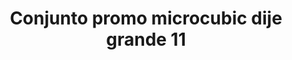 ---
title: Conjunto promo microcubic dije grande 11
date: 
draft: false

# descripcion
description : Conjunto de cadena y dije con microcubic. Largo de cadena 40, 45 o 50 cm a elección

materials: Plata 925

color: 

dimensions: 

code: 06-26-0729

type: "Conjuntos"

categories: []

price: $4.590,00

price_eftvo: $3.905,00

# Images
# first image will be shown in the product page
images:
  # - image: "images/path_to_image"
  # La ubicacion de las imagenes es imagenes/Conjuntos/Conjuntos.Cadena y Dije/06-26-0729-conjunto-promo-microcubic-dije-grande-11
  - image: "./images/conjuntos/cadena_y_dije/06-26-0729-conjunto-promo-microcubic-dije-grande-11.jpg"
---
